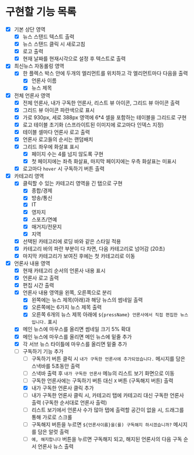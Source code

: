 # 구현할 기능 목록

- [x] 기본 상단 영역
  - [x] 뉴스 스탠드 텍스트 출력
  - [x] 뉴스 스탠드 클릭 시 새로고침
  - [x] 로고 출력
  - [x] 현재 날짜를 현재시각으로 설정 후 텍스트로 출력

- [x] 최신뉴스 자동롤링 영역
  - [x] 한 플렉스 박스 안에 두개의 엘리먼트를 위치하고 각 엘리먼트마다 다음을 출력
    - [x] 언론사 이름
    - [x] 뉴스 제목

- [x] 전체 언론사 영역
  - [x] 전체 언론사, 내가 구독한 언론사, 리스트 뷰 아이콘, 그리드 뷰 아이콘 출력
  - [x] 그리드 뷰 아이콘 파란색으로 표시
  - [x] 가로 930px, 세로 388px 영역에 6*4 셀을 포함하는 테이블을 그리드로 구현
  - [x] 로고 테이블 초기화 (스프라이트된 이미지에 로고마다 인덱스 지정)
  - [x] 테이블 셀마다 언론사 로고 출력
  - [x] 언론사 로고들의 순서는 랜덤배치
  - [x] 그리드 좌우에 화살표 표시
    - [x] 페이지 수는 4를 넘지 않도록 구현
    - [x] 첫 페이지에는 좌측 화살표, 마지막 페이지에는 우측 화살표는 미표시
  - [x] 로고마다 `hover` 시 구독하기 버튼 출력

- [x] 카테고리 영역
  - [x] 클릭할 수 있는 카테고리 영역을 긴 탭으로 구현
    - [x] 종합/경제
    - [x] 방송/통신
    - [x] IT
    - [x] 영자지
    - [x] 스포츠/연예
    - [x] 매거지/전문지
    - [x] 지역
  - [x] 선택된 카테고리에 로딩 바와 같은 스타일 적용
  - [x] 카테고리 바의 파란 부분이 다 차면, 다음 카테고리로 넘어감 (20초)
  - [x] 마지막 카테고리가 보여진 후에는 첫 카테고리로 이동

- [x] 언론사 내용 영역
  - [x] 현재 카테고리 순서의 언론사 내용 표시
  - [x] 언론사 로고 출력
  - [x] 편집 시간 출력
  - [x] 언론사 내용 영역을 왼쪽, 오른쪽으로 분리
    - [x] 왼쪽에는 뉴스 제목(아래)과 해당 뉴스의 썸네일 출력
    - [x] 오른쪽에는 6가지 뉴스 제목 출력
    - [x] 오른쪽 6개의 뉴스 제목 아래에 `${pressName} 언론사에서 직접 편집한 뉴스입니다.` 표시
  - [x] 메인 뉴스에 마우스를 올리면 썸네일 크기 5% 확대
  - [x] 메인 뉴스에 마우스를 올리면 메인 뉴스에 밑줄 추가
  - [x] 각 서브 뉴스 타이틀에 마우스를 올리면 밑줄 추가
  - [ ] 구독하기 기능 추가
    - [ ] 구독하기 버튼 클릭 시 `내가 구독한 언론사에 추가되었습니다.` 메시지를 담은 스낵바를 5초동안 출력
    - [ ] 스낵바 출력 후 `내가 구독한 언론사` 메뉴의 리스트 보기 화면으로 이동
    - [ ] 구독한 언론사에는 구독하기 버튼 대신 `X` 버튼 (구독해지 버튼) 출력
    - [x] 내가 구독한 언론사 클릭 추가
    - [ ] 내가 구독한 언론사 클릭 시, 카테고리 탭에 카테고리 대신 구독한 언론사 출력 (구독한 순서대로 언론사 출력)
    - [ ] 리스트 보기에서 언론사 수가 많아 탭에 출력할 공간이 없을 시, 드래그를 통해 가로로 스크롤
    - [ ] 구독해지 버튼을 누르면 `${언론사이름}을(를) 구독해지 하시겠습니까?` 메시지를 담은 알럿 출력
    - [ ] `예, 해지합니다` 버튼을 누르면 구독해지 되고, 해지된 언론사의 다음 구독 순서 언론사 뉴스 출력